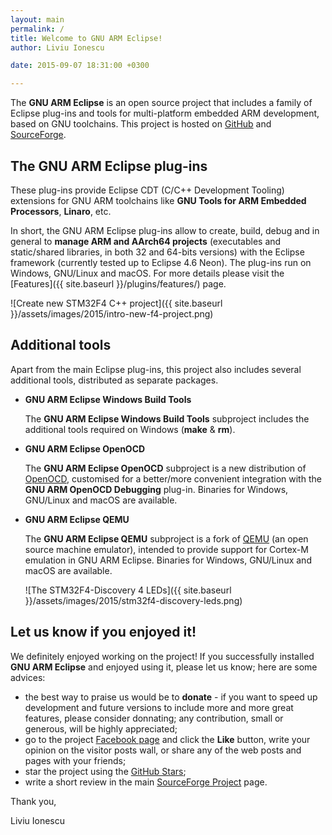 ```yaml
---
layout: main
permalink: /
title: Welcome to GNU ARM Eclipse!
author: Liviu Ionescu

date: 2015-09-07 18:31:00 +0300

---
```


The **GNU ARM Eclipse** is an open source project that includes a family of Eclipse plug-ins and tools for multi-platform embedded ARM development, based on GNU toolchains. This project is hosted on [GitHub](https://github.com/gnuarmeclipse) and [SourceForge](http://sourceforge.net/projects/gnuarmeclipse/).

## The GNU ARM Eclipse plug-ins

These plug-ins provide Eclipse CDT (C/C++ Development Tooling) extensions for GNU ARM toolchains like **GNU Tools for ARM Embedded Processors**, **Linaro**, etc.

In short, the GNU ARM Eclipse plug-ins allow to create, build, debug and in general to **manage ARM and AArch64 projects** (executables and static/shared libraries, in both 32 and 64-bits versions) with the Eclipse framework (currently tested up to Eclipse 4.6 Neon). The plug-ins run on Windows, GNU/Linux and macOS. For more details please visit the [Features]({{ site.baseurl }}/plugins/features/) page.

![Create new STM32F4 C++ project]({{ site.baseurl }}/assets/images/2015/intro-new-f4-project.png)

## Additional tools

Apart from the main Eclipse plug-ins, this project also includes several additional tools, distributed as separate packages.

* **GNU ARM Eclipse Windows Build Tools**

  The **GNU ARM Eclipse Windows Build Tools** subproject includes the additional tools required on Windows (**make** & **rm**).

* **GNU ARM Eclipse OpenOCD**

  The **GNU ARM Eclipse OpenOCD** subproject is a new distribution of [OpenOCD](http://openocd.org/), customised for a better/more convenient integration with the **GNU ARM OpenOCD Debugging** plug-in. Binaries for Windows, GNU/Linux and macOS are available.

* **GNU ARM Eclipse QEMU**

  The **GNU ARM Eclipse QEMU** subproject is a fork of [QEMU](http://wiki.qemu.org/Main_Page) (an open source machine emulator), intended to provide support for Cortex-M emulation in GNU ARM Eclipse. Binaries for Windows, GNU/Linux and macOS are available.

  ![The STM32F4-Discovery 4 LEDs]({{ site.baseurl }}/assets/images/2015/stm32f4-discovery-leds.png)

## Let us know if you enjoyed it!

We definitely enjoyed working on the project! If you successfully installed **GNU ARM Eclipse** and enjoyed using it, please let us know; here are some advices:

* the best way to praise us would be to **donate** - if you want to speed up development and future versions to include more and more great features, please consider donnating; any contribution, small or generous, will be highly appreciated;
* go to the project [Facebook page](https://www.facebook.com/gnuarmeclipse) and click the **Like** button, write your opinion on the visitor posts wall, or share any of the web posts and pages with your friends;
* star the project using the [GitHub Stars](https://github.com/gnuarmeclipse/plug-ins/stargazers);
* write a short review in the main [SourceForge Project](http://sourceforge.net/projects/gnuarmeclipse) page.

Thank you,

Liviu Ionescu
